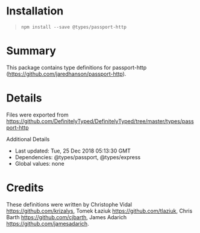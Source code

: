 # Installation
> `npm install --save @types/passport-http`

# Summary
This package contains type definitions for passport-http (https://github.com/jaredhanson/passport-http).

# Details
Files were exported from https://github.com/DefinitelyTyped/DefinitelyTyped/tree/master/types/passport-http

Additional Details
 * Last updated: Tue, 25 Dec 2018 05:13:30 GMT
 * Dependencies: @types/passport, @types/express
 * Global values: none

# Credits
These definitions were written by Christophe Vidal <https://github.com/krizalys>, Tomek Łaziuk <https://github.com/tlaziuk>, Chris Barth <https://github.com/cjbarth>, James Adarich <https://github.com/jamesadarich>.
